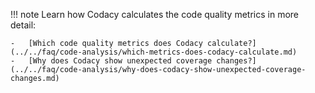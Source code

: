 !!! note
    Learn how Codacy calculates the code quality metrics in more detail:

    -   [Which code quality metrics does Codacy calculate?](../../faq/code-analysis/which-metrics-does-codacy-calculate.md)
    -   [Why does Codacy show unexpected coverage changes?](../../faq/code-analysis/why-does-codacy-show-unexpected-coverage-changes.md)
